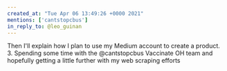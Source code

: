 ```yaml
---
created_at: "Tue Apr 06 13:49:26 +0000 2021"
mentions: ['cantstopcbus']
in_reply_to: @leo_guinan
---
```


Then I'll explain how I plan to use my Medium account to create a product.
3. Spending some time with the @cantstopcbus Vaccinate OH team and hopefully getting a little further with my web scraping efforts